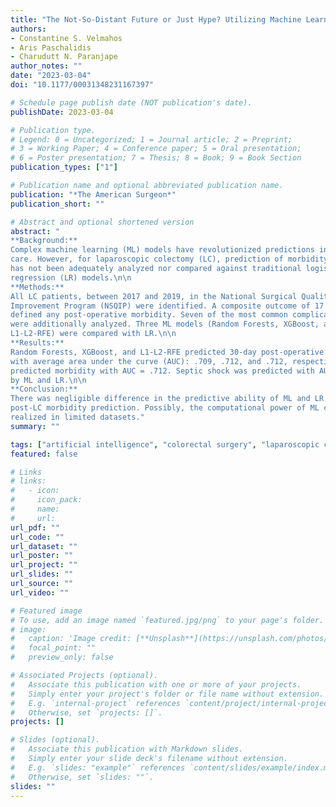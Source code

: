 ```yaml
---
title: "The Not-So-Distant Future or Just Hype? Utilizing Machine Learning To Predict 30-Day Post-Operative Complications In Laparoscopic Colectomy Patients"
authors: 
- Constantine S. Velmahos
- Aris Paschalidis
- Charudutt N. Paranjape
author_notes: ""
date: "2023-03-04"
doi: "10.1177/00031348231167397"

# Schedule page publish date (NOT publication's date).
publishDate: 2023-03-04

# Publication type.
# Legend: 0 = Uncategorized; 1 = Journal article; 2 = Preprint;
# 3 = Working Paper; 4 = Conference paper; 5 = Oral presentation; 
# 6 = Poster presentation; 7 = Thesis; 8 = Book; 9 = Book Section
publication_types: ["1"]

# Publication name and optional abbreviated publication name.
publication: "*The American Surgeon*"
publication_short: ""

# Abstract and optional shortened version
abstract: "
**Background:**
Complex machine learning (ML) models have revolutionized predictions in clinical
care. However, for laparoscopic colectomy (LC), prediction of morbidity by ML
has not been adequately analyzed nor compared against traditional logistic
regression (LR) models.\n\n
**Methods:**
All LC patients, between 2017 and 2019, in the National Surgical Quality
Improvement Program (NSQIP) were identified. A composite outcome of 17 variables
defined any post-operative morbidity. Seven of the most common complications
were additionally analyzed. Three ML models (Random Forests, XGBoost, and
L1-L2-RFE) were compared with LR.\n\n
**Results:**
Random Forests, XGBoost, and L1-L2-RFE predicted 30-day post-operative morbidity
with average area under the curve (AUC): .709, .712, and .712, respectively. LR
predicted morbidity with AUC = .712. Septic shock was predicted with AUC ≤ .9,
by ML and LR.\n\n
**Conclusion:**
There was negligible difference in the predictive ability of ML and LR in
post-LC morbidity prediction. Possibly, the computational power of ML cannot be
realized in limited datasets."
summary: ""

tags: ["artificial intelligence", "colorectal surgery", "laparoscopic colectomy", "machine learning", "prediction models"]
featured: false

# Links
# links:
#   - icon:
#     icon_pack: 
#     name:
#     url: 
url_pdf: ""
url_code: ""
url_dataset: ""
url_poster: ""
url_project: ""
url_slides: ""
url_source: ""
url_video: ""

# Featured image
# To use, add an image named `featured.jpg/png` to your page's folder. 
# image:
#   caption: 'Image credit: [**Unsplash**](https://unsplash.com/photos/jdD8gXaTZsc)'
#   focal_point: ""
#   preview_only: false

# Associated Projects (optional).
#   Associate this publication with one or more of your projects.
#   Simply enter your project's folder or file name without extension.
#   E.g. `internal-project` references `content/project/internal-project/index.md`.
#   Otherwise, set `projects: []`.
projects: []

# Slides (optional).
#   Associate this publication with Markdown slides.
#   Simply enter your slide deck's filename without extension.
#   E.g. `slides: "example"` references `content/slides/example/index.md`.
#   Otherwise, set `slides: ""`.
slides: ""
---
```

